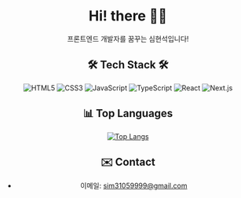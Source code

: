 <div align="center">

# Hi! there 👋🏻

프론트엔드 개발자를 꿈꾸는 심현석입니다!

## 🛠 Tech Stack 🛠

![HTML5](https://img.shields.io/badge/HTML5-E34F26?style=flat&logo=html5&logoColor=white)
![CSS3](https://img.shields.io/badge/CSS3-1572B6?style=flat&logo=css3&logoColor=white)
![JavaScript](https://img.shields.io/badge/JavaScript-F7DF1E?style=flat&logo=javascript&logoColor=black)
![TypeScript](https://img.shields.io/badge/TypeScript-3178C6?style=flat&logo=typescript&logoColor=white)
![React](https://img.shields.io/badge/React-20232A?style=flat&logo=react&logoColor=61DAFB)
![Next.js](https://img.shields.io/badge/Next.js-000000?style=flat&logo=nextdotjs&logoColor=white)

## 📊 Top Languages

[![Top Langs](https://github-readme-stats.vercel.app/api/top-langs/?username=simuseokyun&layout=compact&theme=default)](https://github.com/anuraghazra/github-readme-stats)

## ✉️ Contact

- 이메일: sim31059999@gmail.com
    </div>
